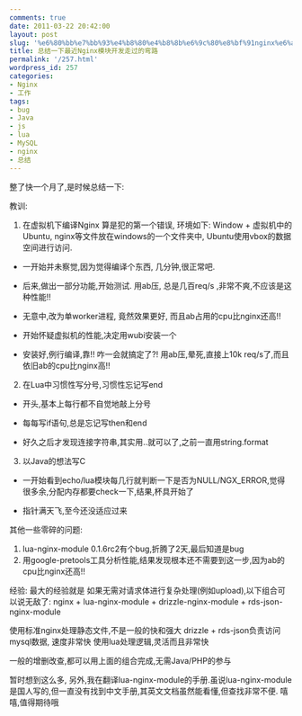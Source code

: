 ```yaml
---
comments: true
date: 2011-03-22 20:42:00
layout: post
slug: '%e6%80%bb%e7%bb%93%e4%b8%80%e4%b8%8b%e6%9c%80%e8%bf%91nginx%e6%a8%a1%e5%9d%97%e5%bc%80%e5%8f%91%e8%b5%b0%e8%bf%87%e7%9a%84%e5%bc%af%e8%b7%af'
title: 总结一下最近Nginx模块开发走过的弯路
permalink: '/257.html'
wordpress_id: 257
categories:
- Nginx
- 工作
tags:
- bug
- Java
- js
- lua
- MySQL
- nginx
- 总结
---
```


整了快一个月了,是时候总结一下:

教训:
1. 在虚拟机下编译Nginx
算是犯的第一个错误, 环境如下: Window + 虚拟机中的Ubuntu, nginx等文件放在windows的一个文件夹中, Ubuntu使用vbox的数据空间进行访问. 
	
* 一开始并未察觉,因为觉得编译个东西, 几分钟,很正常吧.


	
* 后来,做出一部分功能,开始测试. 用ab压, 总是几百req/s ,非常不爽,不应该是这种性能!!


	
* 无意中,改为单worker进程, 竟然效果更好, 而且ab占用的cpu比nginx还高!!


	
* 开始怀疑虚拟机的性能,决定用wubi安装一个


	
* 安装好,例行编译,靠!! 咋一会就搞定了?! 用ab压,晕死,直接上10k req/s了,而且依旧ab的cpu比nginx高!!



2. 在Lua中习惯性写分号,习惯性忘记写end
	
* 开头,基本上每行都不自觉地敲上分号


	
* 每每写if语句,总是忘记写then和end


	
* 好久之后才发现连接字符串,其实用..就可以了,之前一直用string.format



3. 以Java的想法写C
 	
* 一开始看到echo/lua模块每几行就判断一下是否为NULL/NGX_ERROR,觉得很多余,分配内存都要check一下,结果,杯具开始了


	
* 指针满天飞,至今还没适应过来


其他一些零碎的问题:
1. lua-nginx-module 0.1.6rc2有个bug,折腾了2天,最后知道是bug
2. 用google-pretools工具分析性能,结果发现根本还不需要到这一步,因为ab的cpu比nginx还高!!

经验:
最大的经验就是 如果无需对请求体进行复杂处理(例如upload),以下组合可以说无敌了:
nginx + lua-nginx-module + drizzle-nginx-module + rds-json-nginx-module

使用标准nginx处理静态文件,不是一般的快和强大
drizzle + rds-json负责访问mysql数据, 速度非常快
使用lua处理逻辑,灵活而且非常快

一般的增删改查,都可以用上面的组合完成,无需Java/PHP的参与

暂时想到这么多, 另外,我在翻译lua-nginx-module的手册.虽说lua-nginx-module是国人写的,但一直没有找到中文手册,其英文文档虽然能看懂,但查找非常不便. 嘻嘻,值得期待哦
